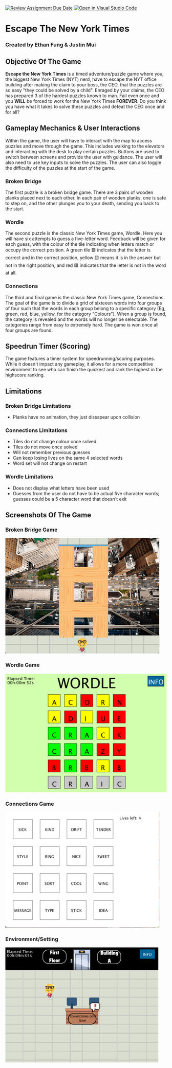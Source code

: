 [![Review Assignment Due Date](https://classroom.github.com/assets/deadline-readme-button-24ddc0f5d75046c5622901739e7c5dd533143b0c8e959d652212380cedb1ea36.svg)](https://classroom.github.com/a/B2OnycBl)
[![Open in Visual Studio Code](https://classroom.github.com/assets/open-in-vscode-718a45dd9cf7e7f842a935f5ebbe5719a5e09af4491e668f4dbf3b35d5cca122.svg)](https://classroom.github.com/online_ide?assignment_repo_id=15143760&assignment_repo_type=AssignmentRepo)
# Escape The New York Times 
### Created by Ethan Fung & Justin Mui

## Objective Of The Game
**Escape the New York Times** is a timed adventure/puzzle game where you, the biggest New York Times (NYT) nerd, have to escape the NYT office building after making the claim to your boss, the CEO, that the puzzles are so easy "they could be solved by a child". Enraged by your claims, the CEO has prepared 3 of the hardest puzzles known to man. Fail even once and you **WILL** be forced to work for the New York Times  **FOREVER**. Do you think you have what it takes to solve these puzzles and defeat the CEO once and for all? 

## Gameplay Mechanics & User Interactions
Within the game, the user will have to interact with the map to access puzzles and move through the game. This includes walking to the elevators and interacting with the desk to play certain puzzles. Buttons are used to switch between screens and provide
the user with guidance. The user will also need to use key inputs to solve the puzzles. The user can also toggle the 
difficulty of the puzzles at the start of the game. 

### Broken Bridge
The first puzzle is a broken bridge game. There are 3 pairs of wooden planks placed next to each other. In each pair of wooden planks, one is safe to step on, and the other plunges you to your death, sending you back to the start.

### Wordle
The second puzzle is the classic New York Times game, Wordle. Here you will have six attempts to guess a five-letter word. Feedback will be given for each guess, with the colour of the tile indicating when letters match or occupy the correct position. A green tile 🟩 indicates that the letter is correct and in the correct position, yellow 🟨 means it is in the answer but not in the right position, and red 🟥 indicates that the letter is not in the word at all.

### Connections
The third and final game is the classic New York Times game, Connections. The goal of the game is to divide a grid of sixteeen words into four groups of four such that the words in each group belong to a specific category (Eg, green, red, blue, yellow, for the category "Colours"). When a group is found, the category is revealed and the words will no longer be selectable. The categories range from easy to extremely hard. The game is won once all four groups are found.

## Speedrun Timer (Scoring)
The game features a timer system for speedrunning/scoring purposes. While it doesn't impact any gameplay, it allows for a more competitive environment to see who can finish the quickest and rank the highest in the highscore ranking. 

## Limitations 

### Broken Bridge Limitations
- Planks have no animation, they just dissapear upon collision

### Connections Limitations 
- Tiles do not change colour once solved
- Tiles do not move once solved
- Will not remember previous guesses
- Can keep losing lives on the same 4 selected words
- Word set will not change on restart 

### Wordle Limitations
- Does not display what letters have been used
- Guesses from the user do not have to be actual five character words; guesses could be a 5 character word that doesn't exit

## Screenshots Of The Game

### Broken Bridge Game
![](screenshots/BrokenBridge.png)

### Wordle Game
![](screenshots/Wordle.png)

### Connections Game
![](screenshots/Connections.png)

### Environment/Setting
![](screenshots/GeneralEnvironment.png)